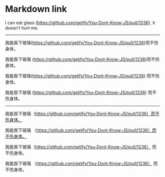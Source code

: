 # Markdown link

I can eat glass (https://github.com/getify/You-Dont-Know-JS/pull/1236), it doesn't hurt me.

---

我能吞下玻璃(https://github.com/getify/You-Dont-Know-JS/pull/1236)而不伤身体。

我能吞下玻璃 (https://github.com/getify/You-Dont-Know-JS/pull/1236)而不伤身体。

我能吞下玻璃(https://github.com/getify/You-Dont-Know-JS/pull/1236) 而不伤身体。

我能吞下玻璃 (https://github.com/getify/You-Dont-Know-JS/pull/1236) 而不伤身体。

---

我能吞下玻璃（https://github.com/getify/You-Dont-Know-JS/pull/1236）而不伤身体。

我能吞下玻璃 （https://github.com/getify/You-Dont-Know-JS/pull/1236）而不伤身体。

我能吞下玻璃（https://github.com/getify/You-Dont-Know-JS/pull/1236） 而不伤身体。

我能吞下玻璃 （https://github.com/getify/You-Dont-Know-JS/pull/1236） 而不伤身体。
